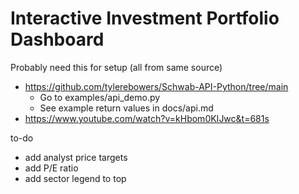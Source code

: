 # Interactive Investment Portfolio Dashboard

Probably need this for setup (all from same source)
- https://github.com/tylerebowers/Schwab-API-Python/tree/main
    - Go to examples/api_demo.py 
    - See example return values in docs/api.md
- https://www.youtube.com/watch?v=kHbom0KIJwc&t=681s


to-do

- add analyst price targets
- add P/E ratio
- add sector legend to top